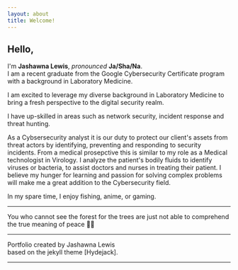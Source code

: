 ```yaml
---
layout: about
title: Welcome!
---
```


## Hello,

I'm **Jashawna Lewis**, *pronounced* **Ja/Sha/Na**.<br>
I am a recent graduate from the Google Cybersecurity Certificate program with a background in Laboratory Medicine. <br>

I am excited to leverage my diverse background in Laboratory Medicine to bring a fresh perspective to the digital security realm. <br>

I have up-skilled in areas such as network security, incident response and threat hunting. <br>

As a Cybsersecurity analyst it is our duty to protect our client's assets from threat actors by identifying, preventing and responding to security incidents. From a medical prosepctive this is similar to my role as a Medical technologist in Virology. I analyze the patient's bodily fluids to identify viruses or bacteria, to assist doctors and nurses in treating their patient.  I believe my hunger for learning and passion for solving complex problems will make me a great addition to the Cybersecurity field.<br>

In my spare time, I enjoy fishing, anime, or gaming.<br>

***


You who cannot see the forest for the trees are just not able to comprehend the true meaning of peace 🌳🌳





***

Portfolio created by Jashawna Lewis <br>
based on the jekyll theme [Hydejack].

***





<!--author-->

